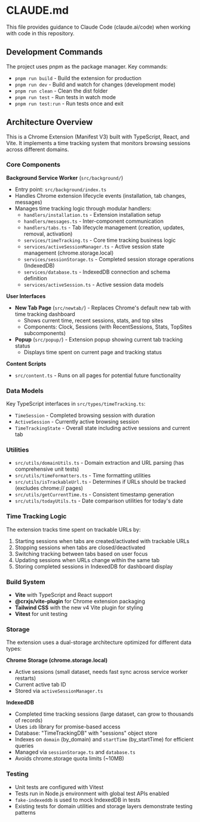 # CLAUDE.md

This file provides guidance to Claude Code (claude.ai/code) when working with code in this repository.

## Development Commands

The project uses pnpm as the package manager. Key commands:

- `pnpm run build` - Build the extension for production
- `pnpm run dev` - Build and watch for changes (development mode)
- `pnpm run clean` - Clean the dist folder
- `pnpm run test` - Run tests in watch mode
- `pnpm run test:run` - Run tests once and exit

## Architecture Overview

This is a Chrome Extension (Manifest V3) built with TypeScript, React, and Vite. It implements a time tracking system that monitors browsing sessions across different domains.

### Core Components

**Background Service Worker** (`src/background/`)
- Entry point: `src/background/index.ts`
- Handles Chrome extension lifecycle events (installation, tab changes, messages)
- Manages time tracking logic through modular handlers:
  - `handlers/installation.ts` - Extension installation setup
  - `handlers/messages.ts` - Inter-component communication
  - `handlers/tabs.ts` - Tab lifecycle management (creation, updates, removal, activation)
  - `services/timeTracking.ts` - Core time tracking business logic
  - `services/activeSessionManager.ts` - Active session state management (chrome.storage.local)
  - `services/sessionStorage.ts` - Completed session storage operations (IndexedDB)
  - `services/database.ts` - IndexedDB connection and schema definition
  - `services/activeSession.ts` - Active session data models

**User Interfaces**
- **New Tab Page** (`src/newtab/`) - Replaces Chrome's default new tab with time tracking dashboard
  - Shows current time, recent sessions, stats, and top sites
  - Components: Clock, Sessions (with RecentSessions, Stats, TopSites subcomponents)
- **Popup** (`src/popup/`) - Extension popup showing current tab tracking status
  - Displays time spent on current page and tracking status

**Content Scripts**
- `src/content.ts` - Runs on all pages for potential future functionality

### Data Models

Key TypeScript interfaces in `src/types/timeTracking.ts`:
- `TimeSession` - Completed browsing session with duration
- `ActiveSession` - Currently active browsing session
- `TimeTrackingState` - Overall state including active sessions and current tab

### Utilities

- `src/utils/domainUtils.ts` - Domain extraction and URL parsing (has comprehensive unit tests)
- `src/utils/timeFormatters.ts` - Time formatting utilities
- `src/utils/isTrackableUrl.ts` - Determines if URLs should be tracked (excludes chrome:// pages)
- `src/utils/getCurrentTime.ts` - Consistent timestamp generation
- `src/utils/todayUtils.ts` - Date comparison utilities for today's date

### Time Tracking Logic

The extension tracks time spent on trackable URLs by:
1. Starting sessions when tabs are created/activated with trackable URLs
2. Stopping sessions when tabs are closed/deactivated
3. Switching tracking between tabs based on user focus
4. Updating sessions when URLs change within the same tab
5. Storing completed sessions in IndexedDB for dashboard display

### Build System

- **Vite** with TypeScript and React support
- **@crxjs/vite-plugin** for Chrome extension packaging
- **Tailwind CSS** with the new v4 Vite plugin for styling
- **Vitest** for unit testing

### Storage

The extension uses a dual-storage architecture optimized for different data types:

**Chrome Storage (chrome.storage.local)**
- Active sessions (small dataset, needs fast sync across service worker restarts)
- Current active tab ID
- Stored via `activeSessionManager.ts`

**IndexedDB**
- Completed time tracking sessions (large dataset, can grow to thousands of records)
- Uses `idb` library for promise-based access
- Database: "TimeTrackingDB" with "sessions" object store
- Indexes on `domain` (by_domain) and `startTime` (by_startTime) for efficient queries
- Managed via `sessionStorage.ts` and `database.ts`
- Avoids chrome.storage quota limits (~10MB)

### Testing

- Unit tests are configured with Vitest
- Tests run in Node.js environment with global test APIs enabled
- `fake-indexeddb` is used to mock IndexedDB in tests
- Existing tests for domain utilities and storage layers demonstrate testing patterns